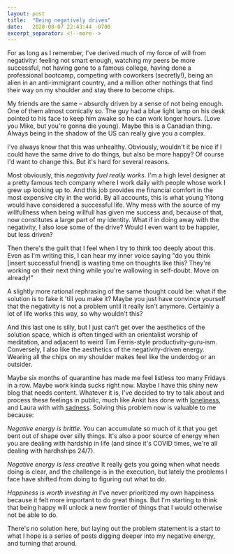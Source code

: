 ```yaml
---
layout: post
title:  "Being negatively driven"
date:   2020-08-07 22:43:44 -0700
excerpt_separator: <!--more-->
---
```

For as long as I remember, I've derived much of my force of will from negativity: feeling not smart enough, watching my peers be more successful, not having gone to a famous college<!--more-->, having done a professional bootcamp, competing with coworkers (secretly!), being an alien in an anti-immigrant country, and a million other nothings that find their way on my shoulder and stay there to become chips.

My friends are the same – absurdly driven by a sense of not being enough. One of them almost comically so. The guy had a blue light lamp on his desk pointed to his face to keep him awake so he can work longer hours. (Love you Mike, but you're gonna die young). Maybe this is a Canadian thing. Always being in the shadow of the US can really give you a complex.

I've always know that this was unhealthy. Obviously, wouldn't it be nice if I could have the same drive to do things, but also be more happy? Of course I'd want to change this. But it's hard for several reasons.

Most obviously, this *negativity fuel really works*. I'm a high level designer at a pretty famous tech company where I work daily with people whose work I grew up looking up to. And this job provides me financial comfort in the most expensive city in the world. By all accounts, this is what young Yitong would have considered a successful life. Why mess with the source of my willfullness when being willfull has given me success and, because of that, now constitutes a large part of my identity. What if in doing away with the negativity, I also lose some of the drive? Would I even want to be happier, but less driven?

Then there's the guilt that I feel when I try to think too deeply about this. Even as I'm writing this, I can hear my inner voice saying "do you think [insert successful friend] is wasting time on thoughts like this? They're working on their next thing while you're wallowing in self-doubt. Move on already!"

A slightly more rational rephrasing of the same thought could be: what if the solution is to fake it 'till you make it? Maybe you just have convince yourself that the negativity is not a problem until it really isn't anymore. Certainly a lot of life works this way, so why wouldn't this?

And this last one is silly, but I just can't get over the aesthetics of the solution space, which is often tinged with an orientalist worship of meditation, and adjacent to weird Tim Ferris-style productivity-guru-ism. Conversely, I also like the aesthetics of the negativity-driven energy. Wearing all the chips on my shoulder makes feel like the underdog or an outsider.

Maybe six months of quarantine has made me feel listless too many Fridays in a row. Maybe work kinda sucks right now. Maybe I have this shiny new blog that needs content. Whatever it is, I've decided to try to talk about and process these feelings in public, much like Ankit has done with [loneliness][alone], and Laura with with [sadness][sad]. Solving this problem now is valuable to me because:

*Negative energy is brittle*. You can accumulate so much of it that you get bent out of shape over silly things. It's also a poor source of energy when you are dealing with hardship in life (and since it's COVID times, we're all dealing with hardhships 24/7).

*Negative energy is less creative* It really gets you going when what needs doing is clear, and the challenge is in the execution, but lately the problems I face have shifted from doing to figuring out what to do.

*Happiness is worth investing in* I've never prioritized my own happiness because it felt more important to do great things. But I'm starting to think that being happy will unlock a new frontier of things that I would otherwise not be able to do.

There's no solution here, but laying out the problem statement is a start to what I hope is a series of posts digging deeper into my negative energy, and turning that around.


[alone]:https://www.ankit.fyi/being-alone
[sad]:https://ldeming.posthaven.com/how-not-to-be-sad
